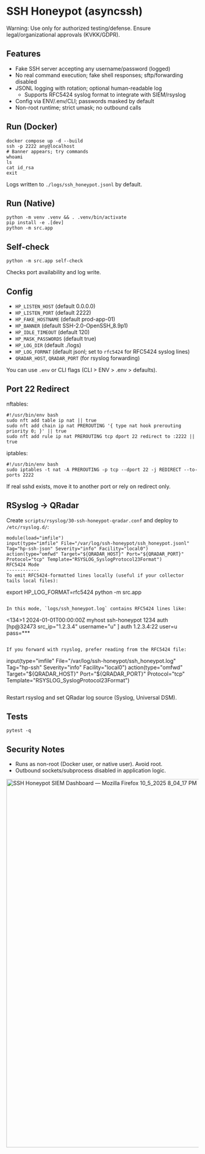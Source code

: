 
SSH Honeypot (asyncssh)
=======================

Warning: Use only for authorized testing/defense. Ensure legal/organizational approvals (KVKK/GDPR).

Features
--------
- Fake SSH server accepting any username/password (logged)
- No real command execution; fake shell responses; sftp/forwarding disabled
- JSONL logging with rotation; optional human-readable log
  - Supports RFC5424 syslog format to integrate with SIEM/rsyslog
- Config via ENV/.env/CLI; passwords masked by default
- Non-root runtime; strict umask; no outbound calls

Run (Docker)
------------
```
docker compose up -d --build
ssh -p 2222 any@localhost
# Banner appears; try commands
whoami
ls
cat id_rsa
exit
```
Logs written to `./logs/ssh_honeypot.jsonl` by default.

Run (Native)
------------
```
python -m venv .venv && . .venv/bin/activate
pip install -e .[dev]
python -m src.app
```

Self-check
----------
```
python -m src.app self-check
```
Checks port availability and log write.

Config
------
- `HP_LISTEN_HOST` (default 0.0.0.0)
- `HP_LISTEN_PORT` (default 2222)
- `HP_FAKE_HOSTNAME` (default prod-app-01)
- `HP_BANNER` (default SSH-2.0-OpenSSH_8.9p1)
- `HP_IDLE_TIMEOUT` (default 120)
- `HP_MASK_PASSWORDS` (default true)
- `HP_LOG_DIR` (default ./logs)
- `HP_LOG_FORMAT` (default jsonl; set to `rfc5424` for RFC5424 syslog lines)
- `QRADAR_HOST`, `QRADAR_PORT` (for rsyslog forwarding)

You can use `.env` or CLI flags (CLI > ENV > .env > defaults).

Port 22 Redirect
----------------
nftables:
```
#!/usr/bin/env bash
sudo nft add table ip nat || true
sudo nft add chain ip nat PREROUTING '{ type nat hook prerouting priority 0; }' || true
sudo nft add rule ip nat PREROUTING tcp dport 22 redirect to :2222 || true
```
iptables:
```
#!/usr/bin/env bash
sudo iptables -t nat -A PREROUTING -p tcp --dport 22 -j REDIRECT --to-ports 2222
```

If real sshd exists, move it to another port or rely on redirect only.

RSyslog → QRadar
-----------------
Create `scripts/rsyslog/30-ssh-honeypot-qradar.conf` and deploy to `/etc/rsyslog.d/`:
```
module(load="imfile")
input(type="imfile" File="/var/log/ssh-honeypot/ssh_honeypot.jsonl" Tag="hp-ssh-json" Severity="info" Facility="local0")
action(type="omfwd" Target="${QRADAR_HOST}" Port="${QRADAR_PORT}" Protocol="tcp" Template="RSYSLOG_SyslogProtocol23Format")
RFC5424 Mode
------------
To emit RFC5424-formatted lines locally (useful if your collector tails local files):

```
export HP_LOG_FORMAT=rfc5424
python -m src.app
```

In this mode, `logs/ssh_honeypot.log` contains RFC5424 lines like:

```
<134>1 2024-01-01T00:00:00Z myhost ssh-honeypot 1234 auth [hp@32473 src_ip="1.2.3.4" username="u" ] auth 1.2.3.4:22 user=u pass=***
```

If you forward with rsyslog, prefer reading from the RFC5424 file:

```
input(type="imfile" File="/var/log/ssh-honeypot/ssh_honeypot.log" Tag="hp-ssh" Severity="info" Facility="local0")
action(type="omfwd" Target="${QRADAR_HOST}" Port="${QRADAR_PORT}" Protocol="tcp" Template="RSYSLOG_SyslogProtocol23Format")
```
```
Restart rsyslog and set QRadar log source (Syslog, Universal DSM).

Tests
-----
```
pytest -q
```

Security Notes
--------------
- Runs as non-root (Docker user, or native user). Avoid root.
- Outbound sockets/subprocess disabled in application logic.

<img width="1920" height="965" alt="SSH Honeypot SIEM Dashboard — Mozilla Firefox 10_5_2025 8_04_17 PM" src="https://github.com/user-attachments/assets/8663b42e-d9c4-4117-963a-1074e30d024d" />


